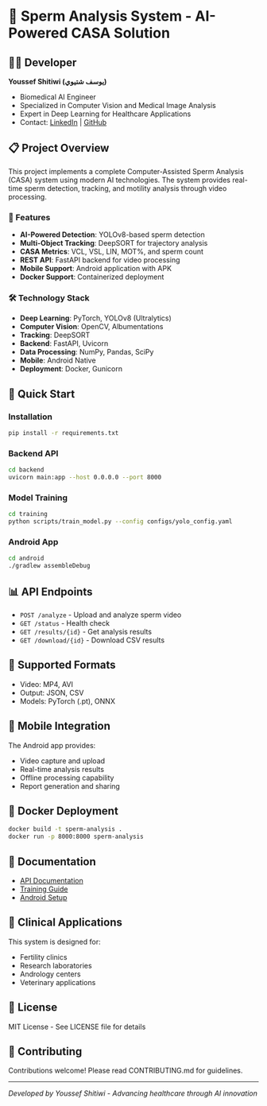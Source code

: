 # 🧬 Sperm Analysis System - AI-Powered CASA Solution

## 👨‍💻 Developer
**Youssef Shitiwi (يوسف شتيوي)**
- Biomedical AI Engineer
- Specialized in Computer Vision and Medical Image Analysis
- Expert in Deep Learning for Healthcare Applications
- Contact: [LinkedIn](https://linkedin.com/in/youssef-shitiwi) | [GitHub](https://github.com/youssef-shitiwi)

## 📋 Project Overview

This project implements a complete Computer-Assisted Sperm Analysis (CASA) system using modern AI technologies. The system provides real-time sperm detection, tracking, and motility analysis through video processing.

### 🎯 Features
- **AI-Powered Detection**: YOLOv8-based sperm detection
- **Multi-Object Tracking**: DeepSORT for trajectory analysis
- **CASA Metrics**: VCL, VSL, LIN, MOT%, and sperm count
- **REST API**: FastAPI backend for video processing
- **Mobile Support**: Android application with APK
- **Docker Support**: Containerized deployment

### 🛠️ Technology Stack
- **Deep Learning**: PyTorch, YOLOv8 (Ultralytics)
- **Computer Vision**: OpenCV, Albumentations
- **Tracking**: DeepSORT
- **Backend**: FastAPI, Uvicorn
- **Data Processing**: NumPy, Pandas, SciPy
- **Mobile**: Android Native
- **Deployment**: Docker, Gunicorn

## 🚀 Quick Start

### Installation
```bash
pip install -r requirements.txt
```

### Backend API
```bash
cd backend
uvicorn main:app --host 0.0.0.0 --port 8000
```

### Model Training
```bash
cd training
python scripts/train_model.py --config configs/yolo_config.yaml
```

### Android App
```bash
cd android
./gradlew assembleDebug
```

## 📊 API Endpoints

- `POST /analyze` - Upload and analyze sperm video
- `GET /status` - Health check
- `GET /results/{id}` - Get analysis results
- `GET /download/{id}` - Download CSV results

## 🔬 Supported Formats
- Video: MP4, AVI
- Output: JSON, CSV
- Models: PyTorch (.pt), ONNX

## 📱 Mobile Integration
The Android app provides:
- Video capture and upload
- Real-time analysis results
- Offline processing capability
- Report generation and sharing

## 🐳 Docker Deployment
```bash
docker build -t sperm-analysis .
docker run -p 8000:8000 sperm-analysis
```

## 📖 Documentation
- [API Documentation](docs/api.md)
- [Training Guide](docs/training.md)
- [Android Setup](docs/android.md)

## 🏥 Clinical Applications
This system is designed for:
- Fertility clinics
- Research laboratories
- Andrology centers
- Veterinary applications

## 📄 License
MIT License - See LICENSE file for details

## 🤝 Contributing
Contributions welcome! Please read CONTRIBUTING.md for guidelines.

---
*Developed by Youssef Shitiwi - Advancing healthcare through AI innovation*
